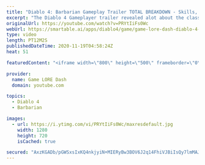 ```yaml
---
title: "Diablo 4: Barbarian Gameplay Trailer TOTAL BREAKDOWN - Skills, Abilities, Locations, Items & MORE!"
excerpt: "The Diablo 4 Gameplayer trailer revealed alot about the class, but what did you miss? If you enjoyed this video please consider subscribing: ..."
originalUrl: https://youtube.com/watch?v=PRYtIiFs0Wc
webUrl: https://smartable.ai/apps/diablo4/game/game-lore-dash-diablo-4-barbarian-gameplay-trailer-total-breakdown-skills-abilities-locations-items-more/
type: video
length: PT12M2S
publishedDateTime: 2020-11-19T04:58:24Z
heat: 51

featuredContent: "<iframe width=\"800\" height=\"500\" frameborder=\"0\" src=\"https://www.youtube.com/embed/PRYtIiFs0Wc\" allow=\"accelerometer; autoplay; encrypted-media; gyroscope; picture-in-picture\" allowfullscreen></iframe>"

provider:
  name: Game LORE Dash
  domain: youtube.com

topics:
  - Diablo 4
  - Barbarian

images:
  - url: https://i.ytimg.com/vi/PRYtIiFs0Wc/maxresdefault.jpg
    width: 1280
    height: 720
    isCached: true

secured: "AxzKGADb/pGWSxsIxKQ4nkjyiN+MIERyBw3BOV6J2q14FhiVJBiIsQy7lmMAJspLzYwAmVkrAjitx3juF7LmKQS+wBRMR5xn47FhovQgy+eBPdCwGFzHEz77SFt53n/gMRTZydDpm8hpJ3lo1NoEINB7EfaxsZYUHdSLqk0QvD6Rezqohor5tl9hmElycY5wCdWmSqFF+519J/ubIQ2qeHUPCu5wKdBDfGkiEYFxNgZTOls9O85gfxg157i8s4bCzFUSV4gklR7WTnXyzmIritP2frT+v1kLMdWi6n5RxnEOw0lvoIlVtT+ccV90X4hMFsQy4BxwmXQnO3uI7kui0szbNwPYjrmAAEQj69NqknD9/3+uqAPz69afgCXWKq3NUbLJ5jawnoFhW4A0tyMAEk44RxUJwYWj31RBH2Tupp8=;fey+orL0MWxAmFmX+Iw2Og=="
---
```


